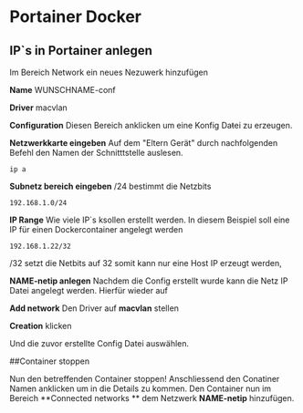 # Portainer Docker

## IP`s in Portainer anlegen

Im Bereich Network ein neues Nezuwerk hinzufügen

**Name** 
WUNSCHNAME-conf

**Driver**
macvlan

**Configuration**
Diesen Bereich anklicken um eine Konfig Daŧei zu erzeugen.

**Netzwerkkarte eingeben**
Auf dem "Eltern Gerät" durch nachfolgenden Befehl den Namen der Schnitttstelle auslesen.
```
ip a
```
**Subnetz bereich eingeben**
/24 bestimmt die Netzbits
```
192.168.1.0/24
```
**IP Range**
Wie viele IP`s ksollen erstellt werden.
In diesem Beispiel soll eine IP für einen Dockercontainer angelegt werden
```
192.168.1.22/32
```
/32 setzt die Netbits auf 32 somit kann nur eine Host IP erzeugt werden,

**NAME-netip anlegen**
Nachdem die Config erstellt wurde kann die Netz IP Datei angelegt werden. Hierfür wieder auf

**Add network**
Den Driver auf **macvlan** stellen

**Creation** klicken

Und die zuvor erstellte Config Datei auswählen.

##Container stoppen

Nun den betreffenden Container stoppen!
Anschliessend den Conatiner Namen anklicken um in die Details zu kommen. Den Container nun im Bereich **Connected networks ** dem Netzwerk **NAME-netip** hinzufügen.

